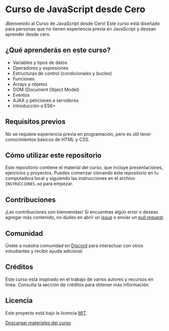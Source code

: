 <!DOCTYPE html>
<html lang="es">
<head>
  <meta charset="UTF-8">
  <meta name="viewport" content="width=device-width, initial-scale=1.0">

</head>
<body>
  <div class="container">
    <h1>Curso de JavaScript desde Cero</h1>
    <p>¡Bienvenido al Curso de JavaScript desde Cero! Este curso está diseñado para personas que no tienen experiencia previa en JavaScript y desean aprender desde cero.</p>
    <h2>¿Qué aprenderás en este curso?</h2>
    <ul>
      <li>Variables y tipos de datos</li>
      <li>Operadores y expresiones</li>
      <li>Estructuras de control (condicionales y bucles)</li>
      <li>Funciones</li>
      <li>Arrays y objetos</li>
      <li>DOM (Document Object Model)</li>
      <li>Eventos</li>
      <li>AJAX y peticiones a servidores</li>
      <li>Introducción a ES6+</li>
    </ul>
    <h2>Requisitos previos</h2>
    <p>No se requiere experiencia previa en programación, pero es útil tener conocimientos básicos de HTML y CSS.</p>
    <h2>Cómo utilizar este repositorio</h2>
    <p>Este repositorio contiene el material del curso, que incluye presentaciones, ejercicios y proyectos. Puedes comenzar clonando este repositorio en tu computadora local y siguiendo las instrucciones en el archivo <code>INSTRUCCIONES.md</code> para empezar.</p>
    <h2>Contribuciones</h2>
    <p>¡Las contribuciones son bienvenidas! Si encuentras algún error o deseas agregar más contenido, no dudes en abrir un <a href="#">issue</a> o enviar un <a href="#">pull request</a>.</p>
    <h2>Comunidad</h2>
    <p>Únete a nuestra comunidad en <a href="#">Discord</a> para interactuar con otros estudiantes y recibir ayuda adicional.</p>
    <h2>Créditos</h2>
    <p>Este curso está inspirado en el trabajo de varios autores y recursos en línea. Consulta la sección de créditos para obtener más información.</p>
    <h2>Licencia</h2>
    <p>Este proyecto está bajo la licencia <a href="#">MIT</a>.</p>
    <a href="#" class="btn">Descargar materiales del curso</a>
  </div>
</body>
</html>


